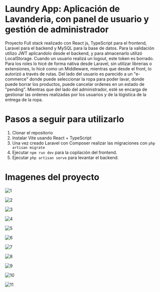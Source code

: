 # Laundry App: Aplicación de Lavanderia, con panel de usuario y gestión de administrador

Proyecto Full stack realizado con React js, TypeScript para el frontend, Laravel para el backend y MySQL para la base de datos.
Para la validación utilizo JWT aplicandolo desde el backend, y para almacenarlo utilizó LocalStorage. Cuando un usuario realizá un logout, este token es borrado. 
Para los roles lo hicé de forma nátiva desde Laravel, sin utilizar librerias o extensiones, lo hicé como un Middleware, mientras que desde el front, lo autorizó a través de rutas.
Del lado del usuario es parecido a un "e-commerce" donde puede seleccionar la ropa para poder lavar, donde puede borrar los productos, puede cancelar ordenes en un estado de "pending".
Mientras que del lado del administrador, esté se encarga de gestionar las ordenes realizadas por los usuarios y de la lógistica de la entrega de la ropa.
 
# Pasos a seguir para utilizarlo

1. Clonar el repositorio
2. Instalar Vite usando React + TypeScript
3. Una vez creado Laravel con Composer realizar las migraciones con `php artisan migrate`
4. Ejecutar `npm run dev` para la copilación del frontend.
5. Ejecutar `php artisan serve` para levantar el backend. 

# Imagenes del proyecto

![1](https://i.imgur.com/lQozjAK.jpeg)

![2](https://i.imgur.com/vpveSx7.jpeg)

![3](https://i.imgur.com/zXq195o.jpeg)

![4](https://i.imgur.com/ERCXFM8.jpeg)

![5](https://i.imgur.com/AB3Fhrz.jpeg)

![6](https://i.imgur.com/kuOJSZP.jpeg)

![7](https://i.imgur.com/B1V0xBT.jpeg)

![8](https://i.imgur.com/iaMHEo4.jpeg)

![9](https://i.imgur.com/kUlfesS.jpeg)

![10](https://i.imgur.com/R6YpfuT.jpeg)

![11](https://i.imgur.com/9Br9dhi.jpeg)
